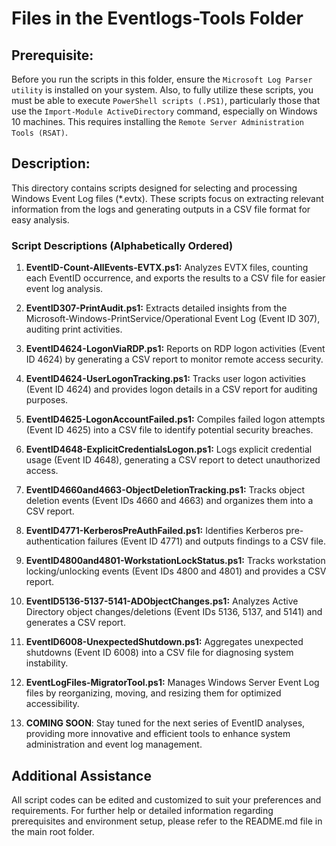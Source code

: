 # Files in the Eventlogs-Tools Folder

## Prerequisite:
Before you run the scripts in this folder, ensure the `Microsoft Log Parser utility` is installed on your system. Also, to fully utilize these scripts, you must be able to execute `PowerShell scripts (.PS1)`, particularly those that use the `Import-Module ActiveDirectory` command, especially on Windows 10 machines. This requires installing the `Remote Server Administration Tools (RSAT)`.

## Description:
This directory contains scripts designed for selecting and processing Windows Event Log files (*.evtx). These scripts focus on extracting relevant information from the logs and generating outputs in a CSV file format for easy analysis.  

### Script Descriptions (Alphabetically Ordered)

1. **EventID-Count-AllEvents-EVTX.ps1:** Analyzes EVTX files, counting each EventID occurrence, and exports the results to a CSV file for easier event log analysis.

2. **EventID307-PrintAudit.ps1:** Extracts detailed insights from the Microsoft-Windows-PrintService/Operational Event Log (Event ID 307), auditing print activities.

3. **EventID4624-LogonViaRDP.ps1:** Reports on RDP logon activities (Event ID 4624) by generating a CSV report to monitor remote access security.

4. **EventID4624-UserLogonTracking.ps1:** Tracks user logon activities (Event ID 4624) and provides logon details in a CSV report for auditing purposes.

5. **EventID4625-LogonAccountFailed.ps1:** Compiles failed logon attempts (Event ID 4625) into a CSV file to identify potential security breaches.

6. **EventID4648-ExplicitCredentialsLogon.ps1:** Logs explicit credential usage (Event ID 4648), generating a CSV report to detect unauthorized access.

7. **EventID4660and4663-ObjectDeletionTracking.ps1:** Tracks object deletion events (Event IDs 4660 and 4663) and organizes them into a CSV report.

8. **EventID4771-KerberosPreAuthFailed.ps1:** Identifies Kerberos pre-authentication failures (Event ID 4771) and outputs findings to a CSV file.

9. **EventID4800and4801-WorkstationLockStatus.ps1:** Tracks workstation locking/unlocking events (Event IDs 4800 and 4801) and provides a CSV report.

10. **EventID5136-5137-5141-ADObjectChanges.ps1:** Analyzes Active Directory object changes/deletions (Event IDs 5136, 5137, and 5141) and generates a CSV report.

11. **EventID6008-UnexpectedShutdown.ps1:** Aggregates unexpected shutdowns (Event ID 6008) into a CSV file for diagnosing system instability.

12. **EventLogFiles-MigratorTool.ps1:** Manages Windows Server Event Log files by reorganizing, moving, and resizing them for optimized accessibility.

13. **COMING SOON**: Stay tuned for the next series of EventID analyses, providing more innovative and efficient tools to enhance system administration and event log management.

## Additional Assistance
All script codes can be edited and customized to suit your preferences and requirements. For further help or detailed information regarding prerequisites and environment setup, please refer to the README.md file in the main root folder.
